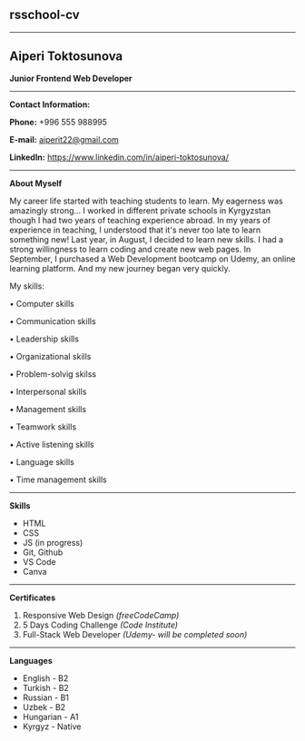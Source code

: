 ## rsschool-cv

---

## Aiperi Toktosunova

**Junior Frontend Web Developer**

---

**Contact Information:**

**Phone:** +996 555 988995

**E-mail:** aiperit22@gmail.com

**LinkedIn:** https://www.linkedin.com/in/aiperi-toktosunova/

---

**About Myself**

My career life started with teaching students to learn. My eagerness was amazingly strong...
I worked in different private schools in Kyrgyzstan though I had two years of teaching experience abroad. In my years of experience in teaching, I understood that it's never too late to learn something new!
Last year, in August, I decided to learn new skills. I had a strong willingness to learn coding and create new web pages. In September, I purchased a Web Development bootcamp on Udemy, an online learning platform. And my new journey began very quickly.

My skills:

• Computer skills

• Communication skills

• Leadership skills

• Organizational skills

• Problem-solvig skilss

• Interpersonal skills

• Management skills

• Teamwork skills

• Active listening skills

• Language skills

• Time management skills

---

**Skills**

- HTML
- CSS
- JS (in progress)
- Git, Github
- VS Code
- Canva

---

**Certificates**

1. Responsive Web Design _(freeCodeCamp)_
2. 5 Days Coding Challenge _(Code Institute)_
3. Full-Stack Web Developer _(Udemy- will be completed soon)_

---

**Languages**

- English - B2
- Turkish - B2
- Russian - B1
- Uzbek - B2
- Hungarian - A1
- Kyrgyz - Native
